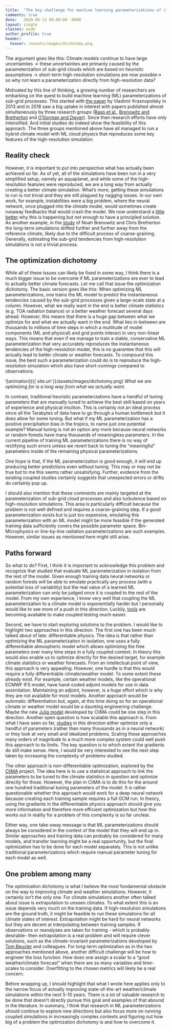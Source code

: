 ```yaml
---
title:  "The key challenge for machine learning parameterizations of clouds"
comments: true
date:   2020-08-13 00:00:00 -0000
layout: single
classes: wide
author_profile: true
header:
  teaser: /assets/images/dichotomy.png
---
```


The argument goes like this: Climate models continue to have large uncertainties → these uncertainties are primarily caused by the parameterization of sub-grid clouds which are based on heuristic assumptions → short-term high-resolution simulations are now possible→ so why not learn a parameterization directly from high-resolution data? 

Motivated by this line of thinking, a growing number of researchers are embarking on the quest to build machine learning (ML) parameterizations of sub-grid processes. This started with [the paper](https://www.hindawi.com/archive/2013/485913/) by Vladimir Krasnopolsky in 2013 and in 2018 saw a big uptake in interest with papers published almost simultaneously by three research groups ([Rasp et al.](https://www.pnas.org/content/115/39/9684), [Brenowitz and Bretherton](http://doi.wiley.com/10.1029/2018GL078510) and [O’Gorman and Dwyer](http://doi.wiley.com/10.1029/2018MS001351)). Since then research efforts have only intensified. And initial studies do indeed show the feasibility of this approach. The three groups mentioned above have all managed to run a hybrid climate model with ML cloud physics that reproduces some key features of the high-resolution simulation.

## Reality check

However, it is important to put into perspective what has actually been achieved so far. As of yet, all of the simulations have been run in a very simplified setup, namely an aquaplanet, and while some of the high-resolution features were reproduced, we are a long way from actually creating a better climate simulation. What’s more, getting these simulations to run is not trivial and they are still plagued by nagging issues. In our own work, for example, instabilities were a big problem, where the neural network, once plugged into the climate model, would sometimes create runaway feedbacks that would crash the model. We now understand a [little better](https://arxiv.org/abs/2003.06549) why this is happening but not enough to have a principled solution. As another example, in the [study](https://onlinelibrary.wiley.com/doi/abs/10.1029/2019MS001711) of Noah Brenowitz and Chris Bretherton the long-term simulations drifted further and further away from the reference climate, likely due to the difficult process of coarse-graining. Generally, estimating the sub-grid tendencies from high-resolution simulations is not a trivial process.

## The optimization dichotomy
While all of these issues can likely be fixed in some way, I think there is a much bigger issue to be overcome if ML parameterizations are ever to lead to actually better climate forecasts. Let me call that issue the optimization dichotomy. The basic version goes like this: When optimizing ML parameterizations, one trains the ML model to predict the instantaneous tendencies caused by the sub-grid processes given a large-scale state at a column. However, what we really want in the end is better climate statistics (e.g. TOA radiation balance) or a better weather forecast several days ahead. However, this means that there is a huge gap between what we optimize for and what we actually want in the end. What lies in-between are thousands to millions of time steps in which a multitude of model components (ML and physical) and grid points interact in very non-linear ways. This means that even if we manage to train a stable, conservative ML parameterization that very accurately reproduces the instantaneous tendencies of the high-resolution model, this is no guarantee that this will actually lead to better climate or weather forecasts. To compound this issue, the best such a parameterization could do is to reproduce the high-resolution simulation which also have short-comings compared to observations. 

![animation]({{ site.url }}/assets/images/dichotomy.png) 
*What we are optimizing for is a long way from what we actually want.*

In contrast, traditional heuristic parameterizations have a handful of tuning parameters that are manually tuned to achieve the best skill based on years of experience and physical intuition. This is certainly not an ideal process since all the Terabytes of data have to go through a human bottleneck but it does allow for some tuning. But what if my ML parameterization has a positive precipitation bias in the tropics, to name just one potential example? Manual tuning is not an option any more because neural networks or random forests have many thousands of meaningless parameters. In the current pipeline of training ML parameterizations there is no way of rectifying such errors unless we revert back to tuning the “meaningful” parameters inside of the remaining physical parameterizations. 

One hope is that, if the ML parameterization is good enough, it will end up producing better predictions even without tuning. This may or may not be true but to me this seems rather unsatisfying. Further, evidence from the existing coupled studies certainly suggests that unexpected errors or drifts do certainly pop up.

I should also mention that these comments are mainly targeted at the parameterization of sub-grid cloud processes and also turbulence based on high-resolution simulations. This area is particularly difficult because the problem is not well defined and requires a coarse-graining step. If a good parameterization exists but is just too expensive, emulating this parameterization with an ML model might be more feasible if the generated training data sufficiently covers the possible parameter space. Bin-Microphysics or line-by-line radiation parameterizations are such examples. However, similar issues as mentioned here might still arise. 

## Paths forward
So what to do? First, I think it is important to acknowledge this problem and recognize that studied that evaluate ML parameterization in isolation from the rest of the model. Given enough training data neural networks or random forests will be able to emulate practically any process (with a potential loss of variability) but the real value of a learned ML parameterization can only be judged once it is coupled to the rest of the model. From my own experience, I know very well that coupling the ML parameterization to a climate model is exponentially harder but I personally would like to see more of a push in this direction. Luckily, [tools](http://arxiv.org/abs/2004.10652) are becoming available to make coupled testing much easier. 

Second, we have to start exploring solutions to the problem. I would like to highlight two approaches in this direction. The first one has been much talked about of late: differentiable physics. The idea is that rather than optimizing the ML parameterization in isolation, one uses a fully differentiable atmospheric model which allows optimizing the free parameters over many time steps in a fully coupled context. In theory this would also enable us to optimize directly for the desired target, for example climate statistics or weather forecasts. From an intellectual point of view, this approach is very appealing. However, one hurdle is that this would require a fully differentiable climate/weather model. To some extent these already exist. For example, certain weather models, like the operational ECMWF IFS model, have hand-coded adjoint models for use in data assimilation. Maintaining an adjoint, however, is a huge effort which is why they are not available for most models. Another approach would be automatic differentiation but, again, at this time doing so for an operational climate or weather model would be a daunting engineering challenge. Maybe the new [Julia model](https://github.com/CliMA/ClimateMachine.jl) developed by CliMA could be one step in this direction. Another open question is how scalable this approach is. From what I have seen so far, [studies](http://doi.wiley.com/10.1002/2017MS001194) in this direction either optimize only a handful of parameters (rather than many thousands as in a neural network) or they look at very small and idealized problems. Scaling these approaches many orders of magnitude to a much more complex system could well push this approach to its limits. The key question is to which extent the gradients do still make sense. Here, I would be very interested to see the next step taken by increasing the complexity of problems studied. 

The other approach is non-differentiable optimization, explored by the [CliMA](https://clima.caltech.edu/) project. The idea here is to use a statistical approach to link the parameters to be tuned to the climate statistics in question and optimize directly for those. However, the plan in CliMA is to do this for the around one hundred traditional tuning parameters of the model. It is rather questionable whether this approach would work for a deep neural network because creating each training sample requires a full GCM run. In theory, using the gradients in the differentiable physics approach should give you more information and therefore more efficient optimization but how this works out in reality for a problem of this complexity is so far unclear. 

Either way, one take-away message is that ML parameterizations should always be considered in the context of the model that they will end up in. Similar approaches and training data can probably be considered for many models, and transfer learning might be a real opportunity, but the final optimization has to be done for each model separately. This is not unlike traditional parameterizations which require manual parameter tuning for each model as well.

## One problem among many
The optimization dichotomy is what I believe the most fundamental obstacle on the way to improving climate and weather simulations. However, it certainly isn’t the only one. For climate simulations another often talked about issue is extrapolation to unseen climates. To what extent this is an issue depends very much on the training data. If high-resolution simulations are the ground truth, it might be feasible to run these simulations for all climate states of interest. Extrapolation might be hard for neural networks but they are decent at interpolating between training samples. If observations or reanalyses are taken for training - which is probably desirable- then extrapolation is a real problem and will require clever solutions, such as the climate-invariant parameterizations developed by [Tom Beucler](http://tbeucler.scripts.mit.edu/tbeucler/research/) and colleagues. For long-term optimization as in the two approaches mentioned above, another difficult challenge will be how to engineer the loss function. How does one assign a scalar to a “good weather/climate forecast” when there are so many variables and time-scales to consider. Overfitting to the chosen metrics will likely be a real concern. 

Before wrapping up, I should highlight that what I wrote here applies only to the narrow focus of actually improving state-of-the-art weather/climate simulations within the next 5-10 years. There is a lot of valuable research to be done that doesn’t directly pursue this goal and examples of that abound in the literature.  In summary, I think that research in ML parameterizations should continue to explore new directions but also focus more on running coupled simulations in increasingly complex contexts and figuring out how big of a problem the optimization dichotomy is and how to overcome it. 
